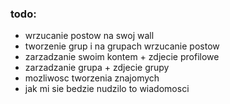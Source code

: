 ### todo:
- wrzucanie postow na swoj wall
- tworzenie grup i na grupach wrzucanie postow
- zarzadzanie swoim kontem + zdjecie profilowe
- zarzadzanie grupa + zdjecie grupy
- mozliwosc tworzenia znajomych
- jak mi sie bedzie nudzilo to wiadomosci
